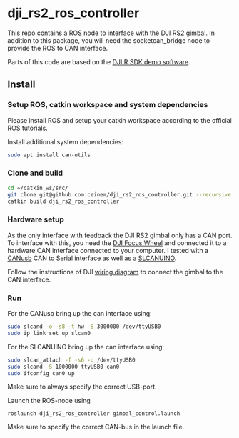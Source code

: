 # dji_rs2_ros_controller

This repo contains a ROS node to interface with the DJI RS2 gimbal.
In addition to this package, you will need the socketcan_bridge node to provide the ROS to CAN interface.

Parts of this code are based on the [DJI R SDK demo software](https://terra-1-g.djicdn.com/851d20f7b9f64838a34cd02351370894/DJI%20R%20SDK/SDK%20demo%20software.zip).

## Install

### Setup ROS, catkin workspace and system dependencies
Please install ROS and setup your catkin workspace according to the official ROS tutorials.

Install additional system dependencies:
```bash
sudo apt install can-utils

```

### Clone and build
```bash
cd ~/catkin_ws/src/
git clone git@github.com:ceinem/dji_rs2_ros_controller.git --recursive
catkin build dji_rs2_ros_controller
```

### Hardware setup
As the only interface with feedback the DJI RS2 gimbal only has a CAN port.
To interface with this, you need the [DJI Focus Wheel](https://store.dji.com/ch/product/ronin-s-focus-wheel) and connected it to a hardware CAN interface connected to your computer.
I tested with a [CANusb](http://www.can232.com/?page_id=16) CAN to Serial interface as well as a [SLCANUINO](https://github.com/kahiroka/slcanuino).

Follow the instructions of DJI [wiring diagram](https://terra-1-g.djicdn.com/851d20f7b9f64838a34cd02351370894/DJI%20R%20SDK/External%20interface%20diagram.pdf) to connect the gimbal to the CAN interface.

### Run
For the CANusb bring up the can interface using:
```bash
sudo slcand -o -s8 -t hw -S 3000000 /dev/ttyUSB0
sudo ip link set up slcan0
```

For the SLCANUINO bring up the can interface using:
```bash
sudo slcan_attach -f -s6 -o /dev/ttyUSB0
sudo slcand -S 1000000 ttyUSB0 can0
sudo ifconfig can0 up
```

Make sure to always specify the correct USB-port.

Launch the ROS-node using
```
roslaunch dji_rs2_ros_controller gimbal_control.launch
```

Make sure to specify the correct CAN-bus in the launch file.
